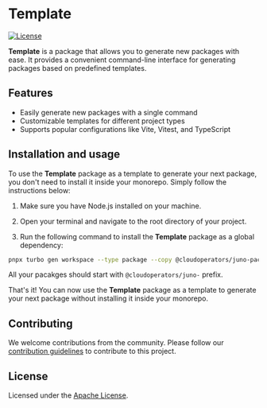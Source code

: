 # Template

[![License](https://img.shields.io/badge/License-Apache%202.0-blue.svg)](LICENSE)

**Template** is a package that allows you to generate new packages with ease. It provides a convenient command-line interface for generating packages based on predefined templates.

## Features

- Easily generate new packages with a single command
- Customizable templates for different project types
- Supports popular configurations like Vite, Vitest, and TypeScript

## Installation and usage

To use the **Template** package as a template to generate your next package, you don't need to install it inside your monorepo. Simply follow the instructions below:

1. Make sure you have Node.js installed on your machine.

2. Open your terminal and navigate to the root directory of your project.

3. Run the following command to install the **Template** package as a global dependency:

```bash
pnpx turbo gen workspace --type package --copy @cloudoperators/juno-package-template
```

All your pacakges should start with `@cloudoperators/juno-` prefix.

That's it! You can now use the **Template** package as a template to generate your next package without installing it inside your monorepo.

## Contributing

We welcome contributions from the community. Please follow our [contribution guidelines](https://github.com/cloudoperators/juno/blob/main/CONTRIBUTING.md) to contribute to this project.

## License

Licensed under the [Apache License](LICENSE).
